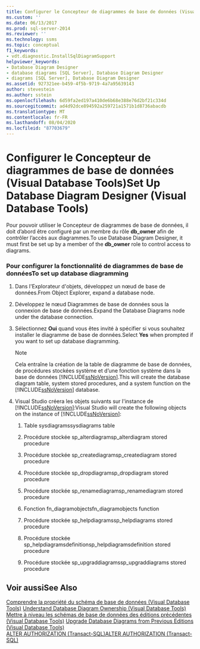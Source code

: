 ```yaml
---
title: Configurer le Concepteur de diagrammes de base de données (Visual Database Tools) | Microsoft Docs
ms.custom: ''
ms.date: 06/13/2017
ms.prod: sql-server-2014
ms.reviewer: ''
ms.technology: ssms
ms.topic: conceptual
f1_keywords:
- vdt.diagnostic.InstallSqlDiagramSupport
helpviewer_keywords:
- Database Diagram Designer
- database diagrams [SQL Server], Database Diagram Designer
- diagrams [SQL Server], Database Diagram Designer
ms.assetid: 927321ee-b459-4f5b-9719-4a7a95639143
author: stevestein
ms.author: sstein
ms.openlocfilehash: 6d59fa2ed197a410de6b68e388e76d2bf21c334d
ms.sourcegitcommit: ad4d92dce894592a259721a1571b1d8736abacdb
ms.translationtype: MT
ms.contentlocale: fr-FR
ms.lasthandoff: 08/04/2020
ms.locfileid: "87703679"
---
```

# <a name="set-up-database-diagram-designer-visual-database-tools"></a><span data-ttu-id="1f03e-102">Configurer le Concepteur de diagrammes de base de données (Visual Database Tools)</span><span class="sxs-lookup"><span data-stu-id="1f03e-102">Set Up Database Diagram Designer (Visual Database Tools)</span></span>
  <span data-ttu-id="1f03e-103">Pour pouvoir utiliser le Concepteur de diagrammes de base de données, il doit d’abord être configuré par un membre du rôle **db_owner** afin de contrôler l’accès aux diagrammes.</span><span class="sxs-lookup"><span data-stu-id="1f03e-103">To use Database Diagram Designer, it must first be set up by a member of the **db_owner** role to control access to diagrams.</span></span>  
  
### <a name="to-set-up-database-diagramming"></a><span data-ttu-id="1f03e-104">Pour configurer la fonctionnalité de diagrammes de base de données</span><span class="sxs-lookup"><span data-stu-id="1f03e-104">To set up database diagramming</span></span>  
  
1.  <span data-ttu-id="1f03e-105">Dans l'Explorateur d'objets, développez un nœud de base de données.</span><span class="sxs-lookup"><span data-stu-id="1f03e-105">From Object Explorer, expand a database node.</span></span>  
  
2.  <span data-ttu-id="1f03e-106">Développez le nœud Diagrammes de base de données sous la connexion de base de données.</span><span class="sxs-lookup"><span data-stu-id="1f03e-106">Expand the Database Diagrams node under the database connection.</span></span>  
  
3.  <span data-ttu-id="1f03e-107">Sélectionnez **Oui** quand vous êtes invité à spécifier si vous souhaitez installer le diagramme de base de données.</span><span class="sxs-lookup"><span data-stu-id="1f03e-107">Select **Yes** when prompted if you want to set up database diagramming.</span></span>  
  
    > [!NOTE]  
    >  <span data-ttu-id="1f03e-108">Cela entraîne la création de la table de diagramme de base de données, de procédures stockées système et d’une fonction système dans la base de données [!INCLUDE[ssNoVersion](../../includes/ssnoversion-md.md)].</span><span class="sxs-lookup"><span data-stu-id="1f03e-108">This will create the database diagram table, system stored procedures, and a system function on the [!INCLUDE[ssNoVersion](../../includes/ssnoversion-md.md)] database.</span></span>  
  
4.  <span data-ttu-id="1f03e-109">Visual Studio créera les objets suivants sur l'instance de [!INCLUDE[ssNoVersion](../../includes/ssnoversion-md.md)]:</span><span class="sxs-lookup"><span data-stu-id="1f03e-109">Visual Studio will create the following objects on the instance of [!INCLUDE[ssNoVersion](../../includes/ssnoversion-md.md)]:</span></span>  
  
    1.  <span data-ttu-id="1f03e-110">Table sysdiagrams</span><span class="sxs-lookup"><span data-stu-id="1f03e-110">sysdiagrams table</span></span>  
  
    2.  <span data-ttu-id="1f03e-111">Procédure stockée sp_alterdiagram</span><span class="sxs-lookup"><span data-stu-id="1f03e-111">sp_alterdiagram stored procedure</span></span>  
  
    3.  <span data-ttu-id="1f03e-112">Procédure stockée sp_creatediagram</span><span class="sxs-lookup"><span data-stu-id="1f03e-112">sp_creatediagram stored procedure</span></span>  
  
    4.  <span data-ttu-id="1f03e-113">Procédure stockée sp_dropdiagram</span><span class="sxs-lookup"><span data-stu-id="1f03e-113">sp_dropdiagram stored procedure</span></span>  
  
    5.  <span data-ttu-id="1f03e-114">Procédure stockée sp_renamediagram</span><span class="sxs-lookup"><span data-stu-id="1f03e-114">sp_renamediagram stored procedure</span></span>  
  
    6.  <span data-ttu-id="1f03e-115">Fonction fn_diagramobjects</span><span class="sxs-lookup"><span data-stu-id="1f03e-115">fn_diagramobjects function</span></span>  
  
    7.  <span data-ttu-id="1f03e-116">Procédure stockée sp_helpdiagrams</span><span class="sxs-lookup"><span data-stu-id="1f03e-116">sp_helpdiagrams stored procedure</span></span>  
  
    8.  <span data-ttu-id="1f03e-117">Procédure stockée sp_helpdiagramsdefinition</span><span class="sxs-lookup"><span data-stu-id="1f03e-117">sp_helpdiagramsdefinition stored procedure</span></span>  
  
    9. <span data-ttu-id="1f03e-118">Procédure stockée sp_upgraddiagrams</span><span class="sxs-lookup"><span data-stu-id="1f03e-118">sp_upgraddiagrams stored procedure</span></span>  
  
## <a name="see-also"></a><span data-ttu-id="1f03e-119">Voir aussi</span><span class="sxs-lookup"><span data-stu-id="1f03e-119">See Also</span></span>  
 <span data-ttu-id="1f03e-120">[Comprendre la propriété du schéma de base de données &#40;Visual Database Tools&#41;](visual-database-tools.md) </span><span class="sxs-lookup"><span data-stu-id="1f03e-120">[Understand Database Diagram Ownership &#40;Visual Database Tools&#41;](visual-database-tools.md) </span></span>  
 <span data-ttu-id="1f03e-121">[Mettre à niveau les schémas de base de données des éditions précédentes &#40;Visual Database Tools&#41;](upgrade-database-diagrams-from-previous-editions-visual-database-tools.md) </span><span class="sxs-lookup"><span data-stu-id="1f03e-121">[Upgrade Database Diagrams from Previous Editions &#40;Visual Database Tools&#41;](upgrade-database-diagrams-from-previous-editions-visual-database-tools.md) </span></span>  
 [<span data-ttu-id="1f03e-122">ALTER AUTHORIZATION &#40;Transact-SQL&#41;</span><span class="sxs-lookup"><span data-stu-id="1f03e-122">ALTER AUTHORIZATION &#40;Transact-SQL&#41;</span></span>](/sql/t-sql/statements/alter-authorization-transact-sql)  
  
  
